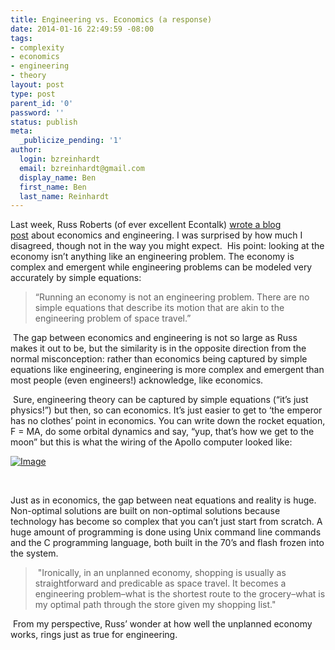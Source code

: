 ```yaml
---
title: Engineering vs. Economics (a response)
date: 2014-01-16 22:49:59 -08:00
tags:
- complexity
- economics
- engineering
- theory
layout: post
type: post
parent_id: '0'
password: ''
status: publish
meta:
  _publicize_pending: '1'
author:
  login: bzreinhardt
  email: bzreinhardt@gmail.com
  display_name: Ben
  first_name: Ben
  last_name: Reinhardt
---
```


<p>Last week, Russ Roberts (of ever excellent Econtalk) <a href="http://cafehayek.com/2014/01/economics-vs-engineering.html" target="_blank">wrote a blog post</a> about economics and engineering. I was surprised by how much I disagreed, though not in the way you might expect.  His point: looking at the economy isn’t anything like an engineering problem. The economy is complex and emergent while engineering problems can be modeled very accurately by simple equations:</p>
<blockquote><p>“Running an economy is not an engineering problem. There are no simple equations that describe its motion that are akin to the engineering problem of space travel.”</p>
</blockquote>
<p> The gap between economics and engineering is not so large as Russ makes it out to be, but the similarity is in the opposite direction from the normal misconception: rather than economics being captured by simple equations like engineering, engineering is more complex and emergent than most people (even engineers!) acknowledge, like economics.</p>
<p> Sure, engineering theory can be captured by simple equations (“it’s just physics!”) but then, so can economics. It’s just easier to get to ‘the emperor has no clothes’ point in economics. You can write down the rocket equation, F = MA, do some orbital dynamics and say, “yup, that’s how we get to the moon” but this is what the wiring of the Apollo computer looked like:</p>
<p><a href="http://www.ibiblio.org/apollo/AgcWirewrappedBackplane.jpg" /><a href="http://benjaminreinhardt.files.wordpress.com/2014/01/agcwirewrappedbackplane.jpg"><img class="size-full wp-image" id="i-881" alt="Image" src="{{ site.baseurl }}/assets/agcwirewrappedbackplane.jpg?w=650" /></a></p>
<p> </p>
<p>Just as in economics, the gap between neat equations and reality is huge. Non-optimal solutions are built on non-optimal solutions because technology has become so complex that you can’t just start from scratch. A huge amount of programming is done using Unix command line commands and the C programming language, both built in the 70’s and flash frozen into the system.</p>
<blockquote><p> "Ironically, in an unplanned economy, shopping is usually as straightforward and predicable as space travel. It becomes a engineering problem–what is the shortest route to the grocery–what is my optimal path through the store given my shopping list."</p>
</blockquote>
<p> From my perspective, Russ’ wonder at how well the unplanned economy works, rings just as true for engineering.</p>
